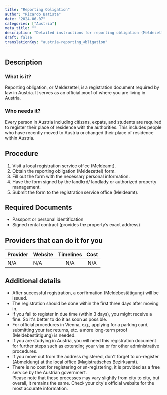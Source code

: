 ```yaml
---
title: "Reporting Obligation"
author: "Ricardo Batista"
date: "2024-06-07"
categories: ["Austria"]
meta_title: ""
description: "Detailed instructions for reporting obligation (Meldezettel) in Austria"
draft: false
translationKey: "austria-reporting_obligation"
---
```


## Description
### What is it?
Reporting obligation, or Meldezettel, is a registration document required by law in Austria. It serves as an official proof of where you are living in Austria.
### Who needs it?
Every person in Austria including citizens, expats, and students are required to register their place of residence with the authorities. This includes people who have recently moved to Austria or changed their place of residence within Austria.

## Procedure
1. Visit a local registration service office (Meldeamt).
2. Obtain the reporting obligation (Meldezettel) form.
3. Fill out the form with the necessary personal information.
4. Have the form signed by the landlord/ landlady or authorized property management.
5. Submit the form to the registration service office (Meldeamt).

## Required Documents
- Passport or personal identification
- Signed rental contract (provides the property’s exact address)

## Providers that can do it for you

| Provider        |     Website     |     Timelines    |       Cost      |
| --------------- | --------------- |  :-------------: | :-------------: |
| N/A             |  N/A            |      N/A         |        N/A      |

## Additional details
- After successful registration, a confirmation (Meldebestätigung) will be issued. 
- The registration should be done within the first three days after moving in.
- If you fail to register in due time (within 3 days), you might receive a fine. So it's better to do it as soon as possible.
- For official procedures in Vienna, e.g., applying for a parking card, submitting your tax returns, etc. a more long-term proof (Meldebestätigung) is needed.
- If you are studying in Austria, you will need this registration document for further steps such as extending your visa or for other administrative procedures.
- If you move out from the address registered, don't forget to un-register (Abmeldung) at the local office (Magistratisches Bezirksamt).
- There is no cost for registering or un-registering, it is provided as a free service by the Austrian government.  
Please note that these processes may vary slightly from city to city, but overall, it remains the same. Check your city's official website for the most accurate information.